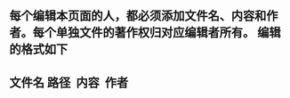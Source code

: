 每个编辑本页面的人，都必须添加文件名、内容和作者。每个单独文件的著作权归对应编辑者所有。
编辑的格式如下
------------------------
文件名 路径  内容  作者
------------------------
